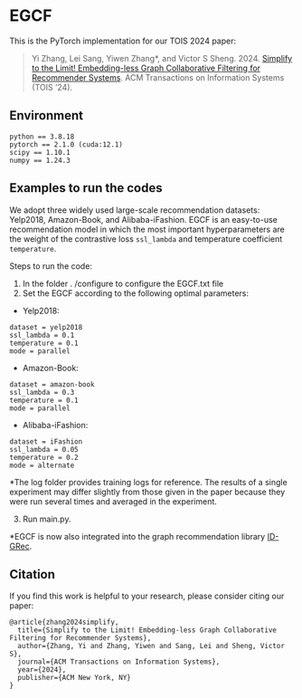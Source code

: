 # EGCF
This is the PyTorch implementation for our TOIS 2024 paper:
> Yi Zhang, Lei Sang, Yiwen Zhang*, and Victor S Sheng. 2024. [Simplify to the Limit! Embedding-less Graph Collaborative Filtering for Recommender Systems](https://dl.acm.org/doi/10.1145/3701230). ACM Transactions on Information Systems (TOIS ’24).
> 
## Environment
```
python == 3.8.18
pytorch == 2.1.0 (cuda:12.1)
scipy == 1.10.1
numpy == 1.24.3
```

## Examples to run the codes
We adopt three widely used large-scale recommendation datasets: Yelp2018, Amazon-Book, and Alibaba-iFashion. EGCF is an easy-to-use recommendation model in which the most important hyperparameters are the weight of the contrastive loss `ssl_lambda` and temperature coefficient `temperature`.

Steps to run the code:
1. In the folder . /configure to configure the EGCF.txt file
2. Set the EGCF according to the following optimal parameters:

- Yelp2018:
```
dataset = yelp2018
ssl_lambda = 0.1
temperature = 0.1
mode = parallel
```
- Amazon-Book:
```
dataset = amazon-book
ssl_lambda = 0.3
temperature = 0.1
mode = parallel
```
- Alibaba-iFashion:
```
dataset = iFashion
ssl_lambda = 0.05
temperature = 0.2
mode = alternate
```

*The log folder provides training logs for reference. The results of a single experiment may differ slightly from those given in the paper because they were run several times and averaged in the experiment.

3. Run main.py.

*EGCF is now also integrated into the graph recommendation library [ID-GRec](https://github.com/BlueGhostYi/ID-GRec).

## Citation
If you find this work is helpful to your research, please consider citing our paper:
```
@article{zhang2024simplify,
  title={Simplify to the Limit! Embedding-less Graph Collaborative Filtering for Recommender Systems},
  author={Zhang, Yi and Zhang, Yiwen and Sang, Lei and Sheng, Victor S},
  journal={ACM Transactions on Information Systems},
  year={2024},
  publisher={ACM New York, NY}
}
```
